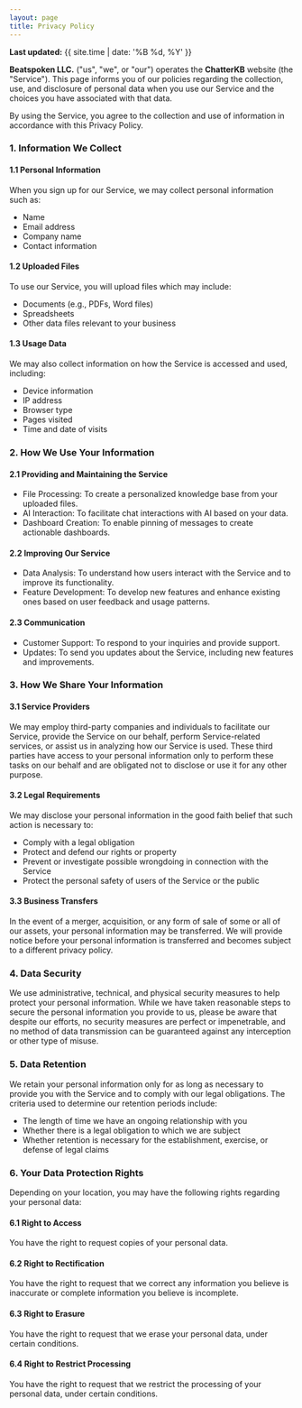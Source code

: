 ```yaml
---
layout: page
title: Privacy Policy
--- 
```

**Last updated:** {{ site.time | date: '%B %d, %Y' }}

**Beatspoken LLC.** ("us", "we", or "our") operates the **ChatterKB** website (the "Service"). This page informs you of our policies regarding the collection, use, and disclosure of personal data when you use our Service and the choices you have associated with that data.

By using the Service, you agree to the collection and use of information in accordance with this Privacy Policy.

### 1. Information We Collect

#### 1.1 Personal Information
When you sign up for our Service, we may collect personal information such as:
- Name
- Email address
- Company name
- Contact information

#### 1.2 Uploaded Files
To use our Service, you will upload files which may include:
- Documents (e.g., PDFs, Word files)
- Spreadsheets
- Other data files relevant to your business

#### 1.3 Usage Data
We may also collect information on how the Service is accessed and used, including:
- Device information
- IP address
- Browser type
- Pages visited
- Time and date of visits

### 2. How We Use Your Information

#### 2.1 Providing and Maintaining the Service
- File Processing: To create a personalized knowledge base from your uploaded files.
- AI Interaction: To facilitate chat interactions with AI based on your data.
- Dashboard Creation: To enable pinning of messages to create actionable dashboards.

#### 2.2 Improving Our Service
- Data Analysis: To understand how users interact with the Service and to improve its functionality.
- Feature Development: To develop new features and enhance existing ones based on user feedback and usage patterns.

#### 2.3 Communication
- Customer Support: To respond to your inquiries and provide support.
- Updates: To send you updates about the Service, including new features and improvements.

### 3. How We Share Your Information

#### 3.1 Service Providers
We may employ third-party companies and individuals to facilitate our Service, provide the Service on our behalf, perform Service-related services, or assist us in analyzing how our Service is used. These third parties have access to your personal information only to perform these tasks on our behalf and are obligated not to disclose or use it for any other purpose.

#### 3.2 Legal Requirements
We may disclose your personal information in the good faith belief that such action is necessary to:
- Comply with a legal obligation
- Protect and defend our rights or property
- Prevent or investigate possible wrongdoing in connection with the Service
- Protect the personal safety of users of the Service or the public

#### 3.3 Business Transfers
In the event of a merger, acquisition, or any form of sale of some or all of our assets, your personal information may be transferred. We will provide notice before your personal information is transferred and becomes subject to a different privacy policy.

### 4. Data Security

We use administrative, technical, and physical security measures to help protect your personal information. While we have taken reasonable steps to secure the personal information you provide to us, please be aware that despite our efforts, no security measures are perfect or impenetrable, and no method of data transmission can be guaranteed against any interception or other type of misuse.

### 5. Data Retention

We retain your personal information only for as long as necessary to provide you with the Service and to comply with our legal obligations. The criteria used to determine our retention periods include:
- The length of time we have an ongoing relationship with you
- Whether there is a legal obligation to which we are subject
- Whether retention is necessary for the establishment, exercise, or defense of legal claims

### 6. Your Data Protection Rights

Depending on your location, you may have the following rights regarding your personal data:

#### 6.1 Right to Access
You have the right to request copies of your personal data.

#### 6.2 Right to Rectification
You have the right to request that we correct any information you believe is inaccurate or complete information you believe is incomplete.

#### 6.3 Right to Erasure
You have the right to request that we erase your personal data, under certain conditions.

#### 6.4 Right to Restrict Processing
You have the right to request that we restrict the processing of your personal data, under certain conditions.
